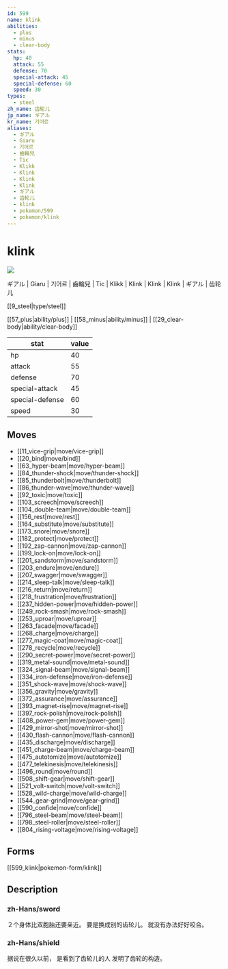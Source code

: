 ```yaml
---
id: 599
name: klink
abilities:
  - plus
  - minus
  - clear-body
stats:
  hp: 40
  attack: 55
  defense: 70
  special-attack: 45
  special-defense: 60
  speed: 30
types:
  - steel
zh_name: 齿轮儿
jp_name: ギアル
kr_name: 기어르
aliases:
  - ギアル
  - Giaru
  - 기어르
  - 齒輪兒
  - Tic
  - Klikk
  - Klink
  - Klink
  - Klink
  - ギアル
  - 齿轮儿
  - klink
  - pokemon/599
  - pokemon/klink
---
```

# klink

![](https://raw.githubusercontent.com/PokeAPI/sprites/master/sprites/pokemon/599.png)

ギアル | Giaru | 기어르 | 齒輪兒 | Tic | Klikk | Klink | Klink | Klink | ギアル | 齿轮儿

[[9_steel|type/steel]]

[[57_plus|ability/plus]] | [[58_minus|ability/minus]] | [[29_clear-body|ability/clear-body]]

|stat|value|
|---|---|
|hp|40|
|attack|55|
|defense|70|
|special-attack|45|
|special-defense|60|
|speed|30|


## Moves

- [[11_vice-grip|move/vice-grip]]
- [[20_bind|move/bind]]
- [[63_hyper-beam|move/hyper-beam]]
- [[84_thunder-shock|move/thunder-shock]]
- [[85_thunderbolt|move/thunderbolt]]
- [[86_thunder-wave|move/thunder-wave]]
- [[92_toxic|move/toxic]]
- [[103_screech|move/screech]]
- [[104_double-team|move/double-team]]
- [[156_rest|move/rest]]
- [[164_substitute|move/substitute]]
- [[173_snore|move/snore]]
- [[182_protect|move/protect]]
- [[192_zap-cannon|move/zap-cannon]]
- [[199_lock-on|move/lock-on]]
- [[201_sandstorm|move/sandstorm]]
- [[203_endure|move/endure]]
- [[207_swagger|move/swagger]]
- [[214_sleep-talk|move/sleep-talk]]
- [[216_return|move/return]]
- [[218_frustration|move/frustration]]
- [[237_hidden-power|move/hidden-power]]
- [[249_rock-smash|move/rock-smash]]
- [[253_uproar|move/uproar]]
- [[263_facade|move/facade]]
- [[268_charge|move/charge]]
- [[277_magic-coat|move/magic-coat]]
- [[278_recycle|move/recycle]]
- [[290_secret-power|move/secret-power]]
- [[319_metal-sound|move/metal-sound]]
- [[324_signal-beam|move/signal-beam]]
- [[334_iron-defense|move/iron-defense]]
- [[351_shock-wave|move/shock-wave]]
- [[356_gravity|move/gravity]]
- [[372_assurance|move/assurance]]
- [[393_magnet-rise|move/magnet-rise]]
- [[397_rock-polish|move/rock-polish]]
- [[408_power-gem|move/power-gem]]
- [[429_mirror-shot|move/mirror-shot]]
- [[430_flash-cannon|move/flash-cannon]]
- [[435_discharge|move/discharge]]
- [[451_charge-beam|move/charge-beam]]
- [[475_autotomize|move/autotomize]]
- [[477_telekinesis|move/telekinesis]]
- [[496_round|move/round]]
- [[508_shift-gear|move/shift-gear]]
- [[521_volt-switch|move/volt-switch]]
- [[528_wild-charge|move/wild-charge]]
- [[544_gear-grind|move/gear-grind]]
- [[590_confide|move/confide]]
- [[796_steel-beam|move/steel-beam]]
- [[798_steel-roller|move/steel-roller]]
- [[804_rising-voltage|move/rising-voltage]]

## Forms



[[599_klink|pokemon-form/klink]]

## Description

### zh-Hans/sword

２个身体比双胞胎还要亲近。
要是换成别的齿轮儿。
就没有办法好好咬合。

### zh-Hans/shield

据说在很久以前，
是看到了齿轮儿的人
发明了齿轮的构造。

